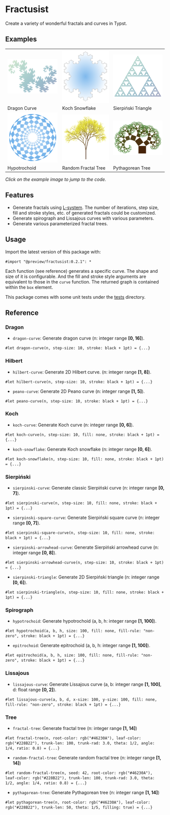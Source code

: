 # Fractusist

Create a variety of wonderful fractals and curves in Typst.


## Examples

<table>
<tr>
  <td>
    <a href="examples/dragon-curve-n12.typ">
      <img src="examples/dragon-curve-n12.png" width="250px">
    </a>
  </td>
  <td>
    <a href="examples/koch-snowflake-n4.typ">
      <img src="examples/koch-snowflake-n4.png" width="250px">
    </a>
  </td>
  <td>
    <a href="examples/sierpinski-triangle-n6.typ">
      <img src="examples/sierpinski-triangle-n6.png" width="250px">
    </a>
  </td>
</tr>
<tr>
  <td>Dragon Curve</td>
  <td>Koch Snowflake</td>
  <td>Sierpiński Triangle</td>
</tr>
<tr>
  <td>
    <a href="examples/hypotrochoid-a19-b16-h2.typ">
      <img src="examples/hypotrochoid-a19-b16-h2.png" width="250px">
    </a>
  </td>
  <td>
    <a href="examples/random-fractal-tree-n14.typ">
      <img src="examples/random-fractal-tree-n14.png" width="250px">
    </a>
  </td>
  <td>
    <a href="examples/pythagorean-tree-n12.typ">
      <img src="examples/pythagorean-tree-n12.png" width="250px">
    </a>
  </td>
</tr>
<tr>
  <td>Hypotrochoid</td>
  <td>Random Fractal Tree</td>
  <td>Pythagorean Tree</td>
</tr>
</table>

*Click on the example image to jump to the code.*


## Features

- Generate fractals using [L-system](https://en.wikipedia.org/wiki/L-system). The number of iterations, step size, fill and stroke styles, etc. of generated fractals could be customized.
- Generate spirograph and Lissajous curves with various parameters.
- Generate various parameterized fractal trees.


## Usage

Import the latest version of this package with:

```typ
#import "@preview/fractusist:0.2.1": *
```

Each function (see reference) generates a specific curve. The shape and size of it is configurable. And the fill and stroke style arguments are equivalent to those in the `curve` function. The returned graph is contained within the `box` element.

This package comes with some unit tests under the [tests](https://github.com/liuguangxi/fractusist/tree/main/tests) directory.


## Reference

### Dragon

- `dragon-curve`: Generate dragon curve (n: integer range **[0, 16]**).

```typ
#let dragon-curve(n, step-size: 10, stroke: black + 1pt) = {...}
```


### Hilbert

- `hilbert-curve`: Generate 2D Hilbert curve. (n: integer range **[1, 8]**).

```typ
#let hilbert-curve(n, step-size: 10, stroke: black + 1pt) = {...}
```

- `peano-curve`: Generate 2D Peano curve (n: integer range **[1, 5]**).

```typ
#let peano-curve(n, step-size: 10, stroke: black + 1pt) = {...}
```


### Koch

- `koch-curve`: Generate Koch curve (n: integer range **[0, 6]**).

```typ
#let koch-curve(n, step-size: 10, fill: none, stroke: black + 1pt) = {...}
```

-  `koch-snowflake`: Generate Koch snowflake (n: integer range **[0, 6]**).

```typ
#let koch-snowflake(n, step-size: 10, fill: none, stroke: black + 1pt) = {...}
```


### Sierpiński

- `sierpinski-curve`: Generate classic Sierpiński curve (n: integer range **[0, 7]**).

```typ
#let sierpinski-curve(n, step-size: 10, fill: none, stroke: black + 1pt) = {...}
```

- `sierpinski-square-curve`: Generate Sierpiński square curve (n: integer range **[0, 7]**).

```typ
#let sierpinski-square-curve(n, step-size: 10, fill: none, stroke: black + 1pt) = {...}
```

- `sierpinski-arrowhead-curve`: Generate Sierpiński arrowhead curve (n: integer range **[0, 8]**).

```typ
#let sierpinski-arrowhead-curve(n, step-size: 10, stroke: black + 1pt) = {...}
```

- `sierpinski-triangle`: Generate 2D Sierpiński triangle (n: integer range **[0, 6]**).

```typ
#let sierpinski-triangle(n, step-size: 10, fill: none, stroke: black + 1pt) = {...}
```


### Spirograph

- `hypotrochoid`: Generate hypotrochoid (a, b, h: integer range **[1, 100]**).

```typ
#let hypotrochoid(a, b, h, size: 100, fill: none, fill-rule: "non-zero", stroke: black + 1pt) = {...}
```

- `epitrochoid`: Generate epitrochoid (a, b, h: integer range **[1, 100]**).

```typ
#let epitrochoid(a, b, h, size: 100, fill: none, fill-rule: "non-zero", stroke: black + 1pt) = {...}
```


### Lissajous

- `lissajous-curve`: Generate Lissajous curve (a, b: integer range **[1, 100]**, d: float range **[0, 2]**).

```typ
#let lissajous-curve(a, b, d, x-size: 100, y-size: 100, fill: none, fill-rule: "non-zero", stroke: black + 1pt) = {...}
```


### Tree

- `fractal-tree`: Generate fractal tree (n: integer range **[1, 14]**)

```typ
#let fractal-tree(n, root-color: rgb("#46230A"), leaf-color: rgb("#228B22"), trunk-len: 100, trunk-rad: 3.0, theta: 1/2, angle: 1/4, ratio: 0.8) = {...}
```

- `random-fractal-tree`: Generate random fractal tree (n: integer range **[1, 14]**)

```typ
#let random-fractal-tree(n, seed: 42, root-color: rgb("#46230A"), leaf-color: rgb("#228B22"), trunk-len: 100, trunk-rad: 3.0, theta: 1/2, angle: 1/4, ratio: 0.8) = {...}
```

- `pythagorean-tree`: Generate Pythagorean tree (n: integer range **[1, 14]**)

```typ
#let pythagorean-tree(n, root-color: rgb("#46230A"), leaf-color: rgb("#228B22"), trunk-len: 50, theta: 1/5, filling: true) = {...}
```

